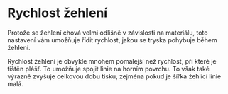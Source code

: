 Rychlost žehlení
====
Protože se žehlení chová velmi odlišně v závislosti na materiálu, toto nastavení vám umožňuje řídit rychlost, jakou se tryska pohybuje během žehlení.

Rychlost žehlení je obvykle mnohem pomalejší než rychlost, při které je tištěn plášť. To umožňuje spojit linie na horním povrchu. To však také výrazně zvyšuje celkovou dobu tisku, zejména pokud je šířka žehlicí linie malá.